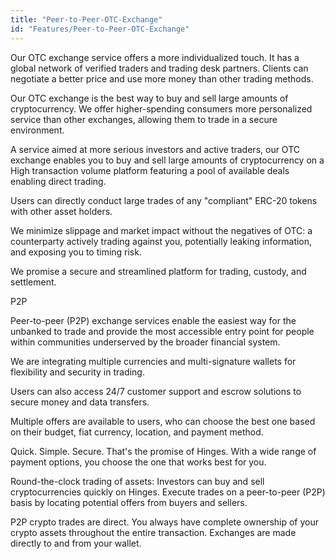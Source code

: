 ```yaml
---
title: "Peer-to-Peer-OTC-Exchange"
id: "Features/Peer-to-Peer-OTC-Exchange"
---
```


Our OTC exchange service offers a more individualized touch. It has a global network of verified traders and trading desk partners. Clients can negotiate a better price and use more money than other trading methods.

 

Our OTC exchange is the best way to buy and sell large amounts of cryptocurrency. We offer higher-spending consumers more personalized service than other exchanges, allowing them to trade in a secure environment.

 

A service aimed at more serious investors and active traders, our OTC exchange enables you to buy and sell large amounts of cryptocurrency on a High transaction volume platform featuring a pool of available deals enabling direct trading.

 

Users can directly conduct large trades of any "compliant" ERC-20 tokens with other asset holders.

We minimize slippage and market impact without the negatives of OTC: a counterparty actively trading against you, potentially leaking information, and exposing you to timing risk.

We promise a secure and streamlined platform for trading, custody, and settlement.

 

P2P

 

 

Peer-to-peer (P2P) exchange services enable the easiest way for the unbanked to trade and provide the most accessible entry point for people within communities underserved by the broader financial system.

We are integrating multiple currencies and multi-signature wallets for flexibility and security in trading. 

 

Users can also access 24/7 customer support and escrow solutions to secure money and data transfers.

Multiple offers are available to users, who can choose the best one based on their budget, fiat currency, location, and payment method.

Quick. Simple. Secure. That's the promise of Hinges. With a wide range of payment options, you choose the one that works best for you.

Round-the-clock trading of assets: Investors can buy and sell cryptocurrencies quickly on Hinges. Execute trades on a peer-to-peer (P2P) basis by locating potential offers from buyers and sellers. 

P2P crypto trades are direct. You always have complete ownership of your crypto assets throughout the entire transaction. Exchanges are made directly to and from your wallet.